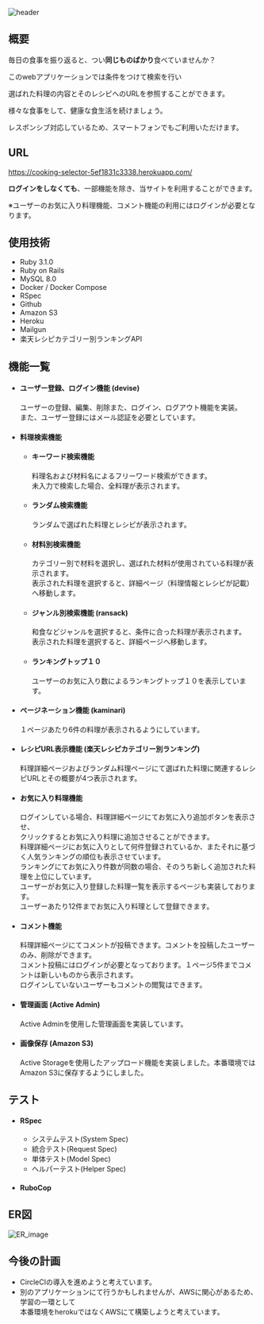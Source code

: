 ![header](https://github.com/fukuda0801/cooking_selector/assets/142757659/48687275-cdf5-4e54-9359-4ea0727b9440)

## 概要
毎日の食事を振り返ると、つい**同じものばかり**食べていませんか？

このwebアプリケーションでは条件をつけて検索を行い

選ばれた料理の内容とそのレシピへのURLを参照することができます。

様々な食事をして、健康な食生活を続けましょう。

レスポンシブ対応しているため、スマートフォンでもご利用いただけます。

## URL
https://cooking-selector-5ef1831c3338.herokuapp.com/

**ログインをしなくても**、一部機能を除き、当サイトを利用することができます。

※ユーザーのお気に入り料理機能、コメント機能の利用にはログインが必要となります。

## 使用技術
- Ruby 3.1.0
- Ruby on Rails 
- MySQL 8.0
- Docker / Docker Compose
- RSpec
- Github
- Amazon S3
- Heroku
- Mailgun
- 楽天レシピカテゴリー別ランキングAPI

## 機能一覧
- #### ユーザー登録、ログイン機能 (devise)
    ユーザーの登録、編集、削除また、ログイン、ログアウト機能を実装。  
    また、ユーザー登録にはメール認証を必要としています。
- #### 料理検索機能
  - #### キーワード検索機能
    料理名および材料名によるフリーワード検索ができます。  
    未入力で検索した場合、全料理が表示されます。
  - #### ランダム検索機能
    ランダムで選ばれた料理とレシピが表示されます。
  - #### 材料別検索機能
    カテゴリー別で材料を選択し、選ばれた材料が使用されている料理が表示されます。  
    表示された料理を選択すると、詳細ページ（料理情報とレシピが記載）へ移動します。  
  - #### ジャンル別検索機能 (ransack)
    和食などジャンルを選択すると、条件に合った料理が表示されます。  
    表示された料理を選択すると、詳細ページへ移動します。  
  - #### ランキングトップ１０
    ユーザーのお気に入り数によるランキングトップ１０を表示しています。
- #### ページネーション機能 (kaminari)
    １ページあたり6件の料理が表示されるようにしています。
- #### レシピURL表示機能 (楽天レシピカテゴリー別ランキング)
    料理詳細ページおよびランダム料理ページにて選ばれた料理に関連するレシピURLとその概要が4つ表示されます。
- #### お気に入り料理機能
    ログインしている場合、料理詳細ページにてお気に入り追加ボタンを表示させ、  
    クリックするとお気に入り料理に追加させることができます。  
    料理詳細ページにお気に入りとして何件登録されているか、またそれに基づく人気ランキングの順位も表示させています。  
    ランキングにてお気に入り件数が同数の場合、そのうち新しく追加された料理を上位にしています。  
    ユーザーがお気に入り登録した料理一覧を表示するページも実装しております。  
    ユーザーあたり12件までお気に入り料理として登録できます。  
- #### コメント機能
    料理詳細ページにてコメントが投稿できます。コメントを投稿したユーザーのみ、削除ができます。  
    コメント投稿にはログインが必要となっております。１ページ5件までコメントは新しいものから表示されます。  
    ログインしていないユーザーもコメントの閲覧はできます。
- #### 管理画面 (Active Admin)
    Active Adminを使用した管理画面を実装しています。
- #### 画像保存 (Amazon S3)
    Active Storageを使用したアップロード機能を実装しました。本番環境ではAmazon S3に保存するようにしました。

## テスト
- #### RSpec
  - システムテスト(System Spec)
  - 統合テスト(Request Spec)
  - 単体テスト(Model Spec)
  - ヘルパーテスト(Helper Spec)
- #### RuboCop

## ER図
![ER_image](https://github.com/fukuda0801/cooking_selector/assets/142757659/7e076d2e-6584-4fe4-a964-dd06c3ea640f)

## 今後の計画
- CircleCIの導入を進めようと考えています。
- 別のアプリケーションにて行うかもしれませんが、AWSに関心があるため、学習の一環として  
  本番環境をherokuではなくAWSにて構築しようと考えています。
